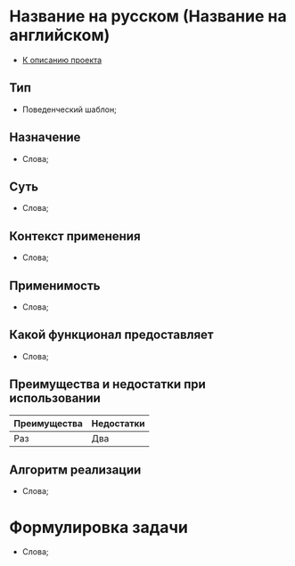 # Название на русском (Название на английском)
* [К описанию проекта](https://github.com/engine-it-in/java-design-patterns)
## Тип
* Поведенческий шаблон;
## Назначение
* Слова;
## Суть
* Слова;
## Контекст применения
* Слова;
## Применимость
* Слова;
## Какой функционал предоставляет
* Слова;
## Преимущества и недостатки при использовании
| Преимущества | Недостатки |
|--------------|------------|
| Раз          | Два        |
## Алгоритм реализации
* Слова;
# Формулировка задачи
* Слова;